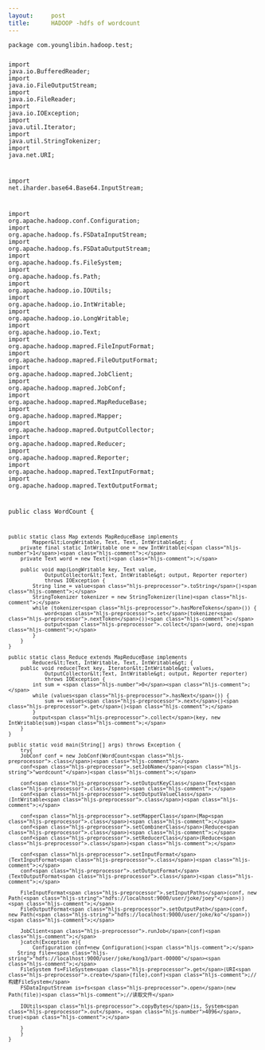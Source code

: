 ```yaml
---
layout:     post
title:      HADOOP -hdfs of wordcount
---
```

<div id="article_content" class="article_content clearfix csdn-tracking-statistics" data-pid="blog" data-mod="popu_307" data-dsm="post">
								            <div id="content_views" class="markdown_views prism-atom-one-dark">
							<!-- flowchart 箭头图标 勿删 -->
							<svg xmlns="http://www.w3.org/2000/svg" style="display: none;"><path stroke-linecap="round" d="M5,0 0,2.5 5,5z" id="raphael-marker-block" style="-webkit-tap-highlight-color: rgba(0, 0, 0, 0);"></path></svg>
							<pre class="prettyprint"><code class=" hljs avrasm">package <span class="hljs-keyword">com</span><span class="hljs-preprocessor">.younglibin</span><span class="hljs-preprocessor">.hadoop</span><span class="hljs-preprocessor">.test</span><span class="hljs-comment">;</span>

import java<span class="hljs-preprocessor">.io</span><span class="hljs-preprocessor">.BufferedReader</span><span class="hljs-comment">;</span>
import java<span class="hljs-preprocessor">.io</span><span class="hljs-preprocessor">.FileOutputStream</span><span class="hljs-comment">;</span>
import java<span class="hljs-preprocessor">.io</span><span class="hljs-preprocessor">.FileReader</span><span class="hljs-comment">;</span>
import java<span class="hljs-preprocessor">.io</span><span class="hljs-preprocessor">.IOException</span><span class="hljs-comment">;</span>
import java<span class="hljs-preprocessor">.util</span><span class="hljs-preprocessor">.Iterator</span><span class="hljs-comment">;</span>
import java<span class="hljs-preprocessor">.util</span><span class="hljs-preprocessor">.StringTokenizer</span><span class="hljs-comment">;</span>
import java<span class="hljs-preprocessor">.net</span><span class="hljs-preprocessor">.URI</span><span class="hljs-comment">;</span>

import net<span class="hljs-preprocessor">.iharder</span><span class="hljs-preprocessor">.base</span>64<span class="hljs-preprocessor">.Base</span>64<span class="hljs-preprocessor">.InputStream</span><span class="hljs-comment">;</span>

import org<span class="hljs-preprocessor">.apache</span><span class="hljs-preprocessor">.hadoop</span><span class="hljs-preprocessor">.conf</span><span class="hljs-preprocessor">.Configuration</span><span class="hljs-comment">;</span>
import org<span class="hljs-preprocessor">.apache</span><span class="hljs-preprocessor">.hadoop</span><span class="hljs-preprocessor">.fs</span><span class="hljs-preprocessor">.FSDataInputStream</span><span class="hljs-comment">;</span>
import org<span class="hljs-preprocessor">.apache</span><span class="hljs-preprocessor">.hadoop</span><span class="hljs-preprocessor">.fs</span><span class="hljs-preprocessor">.FSDataOutputStream</span><span class="hljs-comment">;</span>
import org<span class="hljs-preprocessor">.apache</span><span class="hljs-preprocessor">.hadoop</span><span class="hljs-preprocessor">.fs</span><span class="hljs-preprocessor">.FileSystem</span><span class="hljs-comment">;</span>
import org<span class="hljs-preprocessor">.apache</span><span class="hljs-preprocessor">.hadoop</span><span class="hljs-preprocessor">.fs</span><span class="hljs-preprocessor">.Path</span><span class="hljs-comment">;</span>
import org<span class="hljs-preprocessor">.apache</span><span class="hljs-preprocessor">.hadoop</span><span class="hljs-preprocessor">.io</span><span class="hljs-preprocessor">.IOUtils</span><span class="hljs-comment">;</span>
import org<span class="hljs-preprocessor">.apache</span><span class="hljs-preprocessor">.hadoop</span><span class="hljs-preprocessor">.io</span><span class="hljs-preprocessor">.IntWritable</span><span class="hljs-comment">;</span>
import org<span class="hljs-preprocessor">.apache</span><span class="hljs-preprocessor">.hadoop</span><span class="hljs-preprocessor">.io</span><span class="hljs-preprocessor">.LongWritable</span><span class="hljs-comment">;</span>
import org<span class="hljs-preprocessor">.apache</span><span class="hljs-preprocessor">.hadoop</span><span class="hljs-preprocessor">.io</span><span class="hljs-preprocessor">.Text</span><span class="hljs-comment">;</span>
import org<span class="hljs-preprocessor">.apache</span><span class="hljs-preprocessor">.hadoop</span><span class="hljs-preprocessor">.mapred</span><span class="hljs-preprocessor">.FileInputFormat</span><span class="hljs-comment">;</span>
import org<span class="hljs-preprocessor">.apache</span><span class="hljs-preprocessor">.hadoop</span><span class="hljs-preprocessor">.mapred</span><span class="hljs-preprocessor">.FileOutputFormat</span><span class="hljs-comment">;</span>
import org<span class="hljs-preprocessor">.apache</span><span class="hljs-preprocessor">.hadoop</span><span class="hljs-preprocessor">.mapred</span><span class="hljs-preprocessor">.JobClient</span><span class="hljs-comment">;</span>
import org<span class="hljs-preprocessor">.apache</span><span class="hljs-preprocessor">.hadoop</span><span class="hljs-preprocessor">.mapred</span><span class="hljs-preprocessor">.JobConf</span><span class="hljs-comment">;</span>
import org<span class="hljs-preprocessor">.apache</span><span class="hljs-preprocessor">.hadoop</span><span class="hljs-preprocessor">.mapred</span><span class="hljs-preprocessor">.MapReduceBase</span><span class="hljs-comment">;</span>
import org<span class="hljs-preprocessor">.apache</span><span class="hljs-preprocessor">.hadoop</span><span class="hljs-preprocessor">.mapred</span><span class="hljs-preprocessor">.Mapper</span><span class="hljs-comment">;</span>
import org<span class="hljs-preprocessor">.apache</span><span class="hljs-preprocessor">.hadoop</span><span class="hljs-preprocessor">.mapred</span><span class="hljs-preprocessor">.OutputCollector</span><span class="hljs-comment">;</span>
import org<span class="hljs-preprocessor">.apache</span><span class="hljs-preprocessor">.hadoop</span><span class="hljs-preprocessor">.mapred</span><span class="hljs-preprocessor">.Reducer</span><span class="hljs-comment">;</span>
import org<span class="hljs-preprocessor">.apache</span><span class="hljs-preprocessor">.hadoop</span><span class="hljs-preprocessor">.mapred</span><span class="hljs-preprocessor">.Reporter</span><span class="hljs-comment">;</span>
import org<span class="hljs-preprocessor">.apache</span><span class="hljs-preprocessor">.hadoop</span><span class="hljs-preprocessor">.mapred</span><span class="hljs-preprocessor">.TextInputFormat</span><span class="hljs-comment">;</span>
import org<span class="hljs-preprocessor">.apache</span><span class="hljs-preprocessor">.hadoop</span><span class="hljs-preprocessor">.mapred</span><span class="hljs-preprocessor">.TextOutputFormat</span><span class="hljs-comment">;</span>



public class WordCount {

    public static class Map extends MapReduceBase implements
            Mapper&lt;LongWritable, Text, Text, IntWritable&gt; {
        private final static IntWritable one = new IntWritable(<span class="hljs-number">1</span>)<span class="hljs-comment">;</span>
        private Text word = new Text()<span class="hljs-comment">;</span>

        public void map(LongWritable key, Text value,
                OutputCollector&lt;Text, IntWritable&gt; output, Reporter reporter)
                throws IOException {
            String line = value<span class="hljs-preprocessor">.toString</span>()<span class="hljs-comment">;</span>
            StringTokenizer tokenizer = new StringTokenizer(line)<span class="hljs-comment">;</span>
            while (tokenizer<span class="hljs-preprocessor">.hasMoreTokens</span>()) {
                word<span class="hljs-preprocessor">.set</span>(tokenizer<span class="hljs-preprocessor">.nextToken</span>())<span class="hljs-comment">;</span>
                output<span class="hljs-preprocessor">.collect</span>(word, one)<span class="hljs-comment">;</span>
            }
        }
    }

    public static class Reduce extends MapReduceBase implements
            Reducer&lt;Text, IntWritable, Text, IntWritable&gt; {
        public void reduce(Text key, Iterator&lt;IntWritable&gt; values,
                OutputCollector&lt;Text, IntWritable&gt; output, Reporter reporter)
                throws IOException {
            int sum = <span class="hljs-number">0</span><span class="hljs-comment">;</span>
            while (values<span class="hljs-preprocessor">.hasNext</span>()) {
                sum += values<span class="hljs-preprocessor">.next</span>()<span class="hljs-preprocessor">.get</span>()<span class="hljs-comment">;</span>
            }
            output<span class="hljs-preprocessor">.collect</span>(key, new IntWritable(sum))<span class="hljs-comment">;</span>
        }
    }

    public static void main(String[] args) throws Exception {
        try{
        JobConf conf = new JobConf(WordCount<span class="hljs-preprocessor">.class</span>)<span class="hljs-comment">;</span>
        conf<span class="hljs-preprocessor">.setJobName</span>(<span class="hljs-string">"wordcount"</span>)<span class="hljs-comment">;</span>

        conf<span class="hljs-preprocessor">.setOutputKeyClass</span>(Text<span class="hljs-preprocessor">.class</span>)<span class="hljs-comment">;</span>
        conf<span class="hljs-preprocessor">.setOutputValueClass</span>(IntWritable<span class="hljs-preprocessor">.class</span>)<span class="hljs-comment">;</span>

        conf<span class="hljs-preprocessor">.setMapperClass</span>(Map<span class="hljs-preprocessor">.class</span>)<span class="hljs-comment">;</span>
        conf<span class="hljs-preprocessor">.setCombinerClass</span>(Reduce<span class="hljs-preprocessor">.class</span>)<span class="hljs-comment">;</span>
        conf<span class="hljs-preprocessor">.setReducerClass</span>(Reduce<span class="hljs-preprocessor">.class</span>)<span class="hljs-comment">;</span>

        conf<span class="hljs-preprocessor">.setInputFormat</span>(TextInputFormat<span class="hljs-preprocessor">.class</span>)<span class="hljs-comment">;</span>
        conf<span class="hljs-preprocessor">.setOutputFormat</span>(TextOutputFormat<span class="hljs-preprocessor">.class</span>)<span class="hljs-comment">;</span>

        FileInputFormat<span class="hljs-preprocessor">.setInputPaths</span>(conf, new Path(<span class="hljs-string">"hdfs://localhost:9000/user/joke/joey"</span>))<span class="hljs-comment">;</span>
        FileOutputFormat<span class="hljs-preprocessor">.setOutputPath</span>(conf, new Path(<span class="hljs-string">"hdfs://localhost:9000/user/joke/ko"</span>))<span class="hljs-comment">;</span>

        JobClient<span class="hljs-preprocessor">.runJob</span>(conf)<span class="hljs-comment">;</span>
        }catch(Exception e){
            Configuration conf=new Configuration()<span class="hljs-comment">;</span>
       String file=<span class="hljs-string">"hdfs://localhost:9000/user/joke/kong3/part-00000"</span><span class="hljs-comment">;</span>
        FileSystem fs=FileSystem<span class="hljs-preprocessor">.get</span>(URI<span class="hljs-preprocessor">.create</span>(file),conf)<span class="hljs-comment">;//构建FileSystem</span>
        FSDataInputStream is=fs<span class="hljs-preprocessor">.open</span>(new Path(file))<span class="hljs-comment">;//读取文件</span>

        IOUtils<span class="hljs-preprocessor">.copyBytes</span>(is, System<span class="hljs-preprocessor">.out</span>, <span class="hljs-number">4096</span>, true)<span class="hljs-comment">;</span>

        }
        }
    }
</code></pre>            </div>
						<link href="https://csdnimg.cn/release/phoenix/mdeditor/markdown_views-9e5741c4b9.css" rel="stylesheet">
                </div>